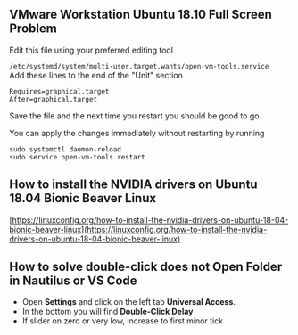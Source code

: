 ## VMware Workstation Ubuntu 18.10 Full Screen Problem

Edit this file using your preferred editing tool

`/etc/systemd/system/multi-user.target.wants/open-vm-tools.service`<br>
Add these lines to the end of the "Unit" section
```
Requires=graphical.target
After=graphical.target
```
Save the file and the next time you restart you should be good to go.

You can apply the changes immediately without restarting by running
```
sudo systemctl daemon-reload
sudo service open-vm-tools restart
```
## How to install the NVIDIA drivers on Ubuntu 18.04 Bionic Beaver Linux
[https://linuxconfig.org/how-to-install-the-nvidia-drivers-on-ubuntu-18-04-bionic-beaver-linux](https://linuxconfig.org/how-to-install-the-nvidia-drivers-on-ubuntu-18-04-bionic-beaver-linux)

## How to solve double-click does not Open Folder in Nautilus or VS Code
* Open **Settings** and click on the left tab **Universal Access**.
* In the bottom you will find **Double-Click Delay**
* If slider on zero or very low, increase to first minor tick

